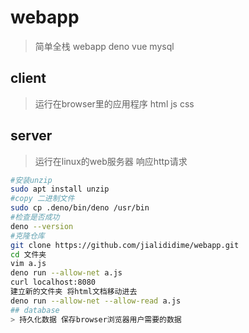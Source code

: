 # webapp
> 简单全栈 webapp deno vue mysql
## client
> 运行在browser里的应用程序 html js css

## server
> 运行在linux的web服务器
    响应http请求 
```sh
#安装unzip
sudo apt install unzip
#copy 二进制文件
sudo cp .deno/bin/deno /usr/bin
#检查是否成功
deno --version
#克隆仓库
git clone https://github.com/jialididime/webapp.git
cd 文件夹
vim a.js
deno run --allow-net a.js
curl localhost:8080
建立新的文件夹 将html文档移动进去
deno run --allow-net --allow-read a.js
## database
> 持久化数据 保存browser浏览器用户需要的数据


